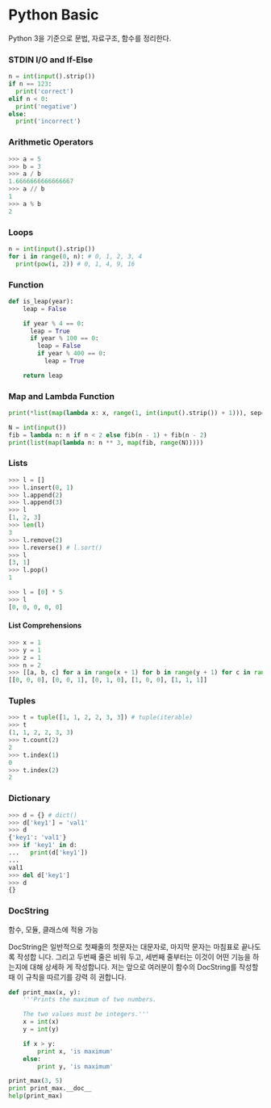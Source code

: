 # Python Basic

Python 3을 기준으로 문법, 자료구조, 함수를 정리한다.

### STDIN I/O and If-Else

```python
n = int(input().strip())
if n == 123:
  print('correct')
elif n < 0:
  print('negative')
else:
  print('incorrect')
```

### Arithmetic Operators

```python
>>> a = 5
>>> b = 3
>>> a / b
1.6666666666666667
>>> a // b
1
>>> a % b
2
```

### Loops

```python
n = int(input().strip())
for i in range(0, n): # 0, 1, 2, 3, 4
  print(pow(i, 2)) # 0, 1, 4, 9, 16
```

### Function

```python
def is_leap(year):
    leap = False

    if year % 4 == 0:
      leap = True
      if year % 100 == 0:
        leap = False
        if year % 400 == 0:
          leap = True

    return leap
```

### Map and Lambda Function

```python
print(*list(map(lambda x: x, range(1, int(input().strip()) + 1))), sep='')
```

```python
N = int(input())
fib = lambda n: n if n < 2 else fib(n - 1) + fib(n - 2)
print(list(map(lambda n: n ** 3, map(fib, range(N)))))
```

### Lists

```python
>>> l = []
>>> l.insert(0, 1)
>>> l.append(2)
>>> l.append(3)
>>> l
[1, 2, 3]
>>> len(l)
3
>>> l.remove(2)
>>> l.reverse() # l.sort()
>>> l
[3, 1]
>>> l.pop()
1
```

```python
>>> l = [0] * 5
>>> l
[0, 0, 0, 0, 0]
```

#### List Comprehensions

```python
>>> x = 1
>>> y = 1
>>> z = 1
>>> n = 2
>>> [[a, b, c] for a in range(x + 1) for b in range(y + 1) for c in range(z + 1) if a + b + c != n]
[[0, 0, 0], [0, 0, 1], [0, 1, 0], [1, 0, 0], [1, 1, 1]]
```

### Tuples

```python
>>> t = tuple([1, 1, 2, 2, 3, 3]) # tuple(iterable)
>>> t
(1, 1, 2, 2, 3, 3)
>>> t.count(2)
2
>>> t.index(1)
0
>>> t.index(2)
2
```

### Dictionary

```python
>>> d = {} # dict()
>>> d['key1'] = 'val1'
>>> d
{'key1': 'val1'}
>>> if 'key1' in d:
...   print(d['key1'])
...
val1
>>> del d['key1']
>>> d
{}
```

### DocString

함수, 모듈, 클래스에 적용 가능

DocString은 일반적으로 첫째줄의 첫문자는 대문자로, 마지막 문자는 마침표로 끝나도록 작성합 니다. 그리고 두번째 줄은 비워 두고, 세번째 줄부터는 이것이 어떤 기능을
하는지에 대해 상세하 게 작성합니다. 저는 앞으로 여러분이 함수의 DocString를 작성할 때 이 규칙을 따르기를 강력 히 권합니다.

```python
def print_max(x, y):
    '''Prints the maximum of two numbers.

    The two values must be integers.'''
    x = int(x)
    y = int(y)

    if x > y:
        print x, 'is maximum'
    else:
        print y, 'is maximum'

print_max(3, 5)
print print_max.__doc__
help(print_max)
```
